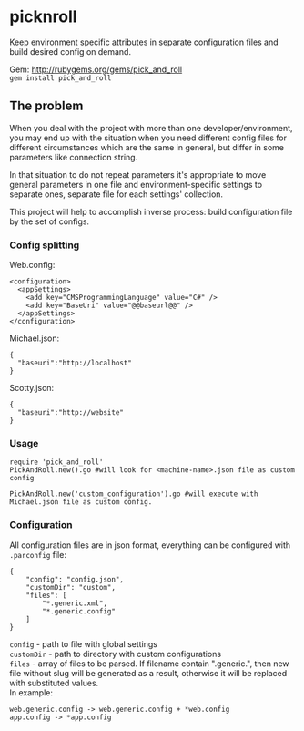 picknroll
=========

Keep environment specific attributes in separate configuration files and build desired config on demand.

Gem: <http://rubygems.org/gems/pick_and_roll>  
`gem install pick_and_roll`

## The problem ##
When you deal with the project with more than one developer/environment, you may end up with the situation when you need different config files for different circumstances which are the same in general, but differ in some parameters like connection string.

In that situation to do not repeat parameters it's appropriate to move general parameters in one file and environment-specific settings to separate ones, separate file for each settings' collection.

This project will help to accomplish inverse process: build configuration file by the set of configs.

### Config splitting ###

Web.config:
```
<configuration>
  <appSettings>
    <add key="CMSProgrammingLanguage" value="C#" />
    <add key="BaseUri" value="@@baseurl@@" />
  </appSettings>
</configuration>
```

Michael.json:
```
{
  "baseuri":"http://localhost"
}
```

Scotty.json:
```
{
  "baseuri":"http://website"
}
```

### Usage ###

```
require 'pick_and_roll'
PickAndRoll.new().go #will look for <machine-name>.json file as custom config

PickAndRoll.new('custom_configuration').go #will execute with Michael.json file as custom config.
```

### Configuration ###

All configuration files are in json format, everything can be configured with `.parconfig` file:

```
{
    "config": "config.json",
    "customDir": "custom",
    "files": [
        "*.generic.xml",
        "*.generic.config"
    ]
}
```

`config` - path to file with global settings  
`customDir` - path to directory with custom configurations  
`files` - array of files to be parsed. If filename contain ".generic.", then new file without slug will be generated as a result, otherwise it will be replaced with substituted values.  
In example:

    web.generic.config -> web.generic.config + *web.config  
    app.config -> *app.config


